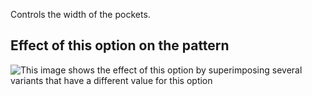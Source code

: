 Controls the width of the pockets.

## Effect of this option on the pattern

![This image shows the effect of this option by superimposing several variants that have a different value for this option](wahid\_pocketwidth\_sample.svg "Effect of this option on the pattern")

